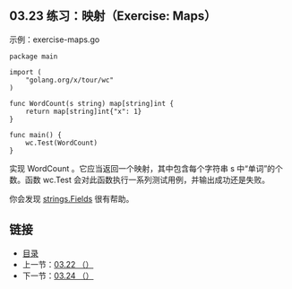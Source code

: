 ## 03.23 练习：映射（Exercise: Maps）

示例：exercise-maps.go

    package main

    import (
    	"golang.org/x/tour/wc"
    )

    func WordCount(s string) map[string]int {
    	return map[string]int{"x": 1}
    }

    func main() {
    	wc.Test(WordCount)
    }

实现 WordCount 。它应当返回一个映射，其中包含每个字符串 s 中“单词”的个数。函数 wc.Test 会对此函数执行一系列测试用例，并输出成功还是失败。

你会发现 [strings.Fields](https://go-zh.org/pkg/strings/#Fields) 很有帮助。

## 链接
* [目录](https://github.com/gnefiy/go-tour-zh/blob/master/README.md)
* 上一节：[03.22 （）](https://github.com/gnefiy/go-tour-zh/blob/master/tour/moretypes/03.22.md)
* 下一节：[03.24 （）](https://github.com/gnefiy/go-tour-zh/blob/master/tour/moretypes/03.24.md)
